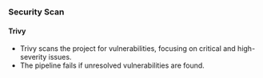 ### **Security Scan**

#### **Trivy**
- Trivy scans the project for vulnerabilities, focusing on critical and high-severity issues.
- The pipeline fails if unresolved vulnerabilities are found.



